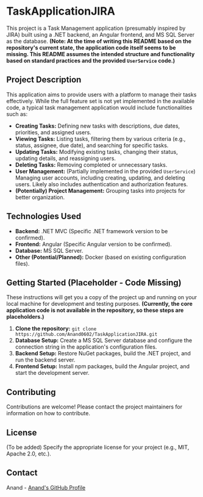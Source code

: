 # TaskApplicationJIRA

This project is a Task Management application (presumably inspired by JIRA) built using a .NET backend, an Angular frontend, and MS SQL Server as the database.  **(Note: At the time of writing this README based on the repository's current state, the application code itself seems to be missing. This README assumes the intended structure and functionality based on standard practices and the provided `UserService` code.)**


## Project Description

This application aims to provide users with a platform to manage their tasks effectively.  While the full feature set is not yet implemented in the available code, a typical task management application would include functionalities such as:

* **Creating Tasks:** Defining new tasks with descriptions, due dates, priorities, and assigned users.
* **Viewing Tasks:** Listing tasks, filtering them by various criteria (e.g., status, assignee, due date), and searching for specific tasks.
* **Updating Tasks:** Modifying existing tasks, changing their status, updating details, and reassigning users.
* **Deleting Tasks:** Removing completed or unnecessary tasks.
* **User Management:**  (Partially implemented in the provided `UserService`) Managing user accounts, including creating, updating, and deleting users.  Likely also includes authentication and authorization features.
* **(Potentially) Project Management:** Grouping tasks into projects for better organization.


## Technologies Used

* **Backend:** .NET MVC (Specific .NET framework version to be confirmed).
* **Frontend:** Angular (Specific Angular version to be confirmed).
* **Database:** MS SQL Server.
* **Other (Potential/Planned):** Docker (based on existing configuration files).

## Getting Started (Placeholder - Code Missing)

These instructions will get you a copy of the project up and running on your local machine for development and testing purposes.  **(Currently, the core application code is not available in the repository, so these steps are placeholders.)**

1. **Clone the repository:**  `git clone https://github.com/Anand0602/TaskApplicationJIRA.git`
2. **Database Setup:** Create a MS SQL Server database and configure the connection string in the application's configuration files.
3. **Backend Setup:**  Restore NuGet packages, build the .NET project, and run the backend server.
4. **Frontend Setup:** Install npm packages, build the Angular project, and start the development server.


## Contributing

Contributions are welcome! Please contact the project maintainers for information on how to contribute.



## License

(To be added)  Specify the appropriate license for your project (e.g., MIT, Apache 2.0, etc.).


## Contact

Anand - [Anand's GitHub Profile](https://github.com/Anand0602) 
